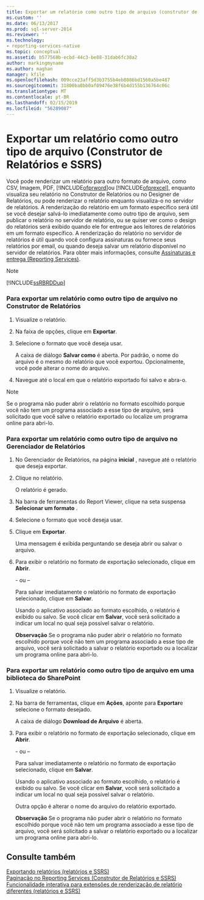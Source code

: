 ```yaml
---
title: Exportar um relatório como outro tipo de arquivo (construtor de relatórios e SSRS) | Microsoft Docs
ms.custom: ''
ms.date: 06/13/2017
ms.prod: sql-server-2014
ms.reviewer: ''
ms.technology:
- reporting-services-native
ms.topic: conceptual
ms.assetid: b577568b-ecbd-44c3-be88-31dab6fc38a2
author: markingmyname
ms.author: maghan
manager: kfile
ms.openlocfilehash: 009cce23aff5d3b3755b4eb8086bd1560a5be487
ms.sourcegitcommit: 31800ba0bb0af09476e38f6b4d155b136764c06c
ms.translationtype: MT
ms.contentlocale: pt-BR
ms.lasthandoff: 02/15/2019
ms.locfileid: "56289087"
---
```

# <a name="export-a-report-as-another-file-type-report-builder-and-ssrs"></a>Exportar um relatório como outro tipo de arquivo (Construtor de Relatórios e SSRS)
  Você pode renderizar um relatório para outro formato de arquivo, como CSV, Imagem, PDF, [!INCLUDE[ofprword](../includes/ofprword-md.md)]ou [!INCLUDE[ofprexcel](../includes/ofprexcel-md.md)], enquanto visualiza seu relatório no Construtor de Relatórios ou no Designer de Relatórios, ou pode renderizar o relatório enquanto visualiza-o no servidor de relatórios. A renderização do relatório em um formato específico será útil se você desejar salvá-lo imediatamente como outro tipo de arquivo, sem publicar o relatório no servidor de relatório, ou se quiser ver como o design do relatórios será exibido quando ele for entregue aos leitores de relatórios em um formato específico. A renderização do relatório no servidor de relatórios é útil quando você configura assinaturas ou fornece seus relatórios por email, ou quando deseja salvar um relatório disponível no servidor de relatórios. Para obter mais informações, consulte [Assinaturas e entrega &#40;Reporting Services&#41;](subscriptions/subscriptions-and-delivery-reporting-services.md).  
  
> [!NOTE]  
>  [!INCLUDE[ssRBRDDup](../includes/ssrbrddup-md.md)]  
  
### <a name="to-export-a-report-as-another-file-type-in-report-builder"></a>Para exportar um relatório como outro tipo de arquivo no Construtor de Relatórios  
  
1.  Visualize o relatório.  
  
2.  Na faixa de opções, clique em **Exportar**.  
  
3.  Selecione o formato que você deseja usar.  
  
     A caixa de diálogo **Salvar como** é aberta. Por padrão, o nome do arquivo é o mesmo do relatório que você exportou. Opcionalmente, você pode alterar o nome do arquivo.  
  
4.  Navegue até o local em que o relatório exportado foi salvo e abra-o.  
  
> [!NOTE]  
>  Se o programa não puder abrir o relatório no formato escolhido porque você não tem um programa associado a esse tipo de arquivo, será solicitado que você salve o relatório exportado ou localize um programa online para abri-lo.  
  
### <a name="to-export-a-report-as-another-file-type-in-report-manager"></a>Para exportar um relatório como outro tipo de arquivo no Gerenciador de Relatórios  
  
1.  No Gerenciador de Relatórios, na página **inicial** , navegue até o relatório que deseja exportar.  
  
2.  Clique no relatório.  
  
     O relatório é gerado.  
  
3.  Na barra de ferramentas do Report Viewer, clique na seta suspensa **Selecionar um formato** .  
  
4.  Selecione o formato que você deseja usar.  
  
5.  Clique em **Exportar**.  
  
     Uma mensagem é exibida perguntando se deseja abrir ou salvar o arquivo.  
  
6.  Para exibir o relatório no formato de exportação selecionado, clique em **Abrir**.  
  
     \- ou –  
  
     Para salvar imediatamente o relatório no formato de exportação selecionado, clique em **Salvar**.  
  
     Usando o aplicativo associado ao formato escolhido, o relatório é exibido ou salvo. Se você clicar em **Salvar**, você será solicitado a indicar um local no qual seja possível salvar o relatório.  
  
     **Observação** Se o programa não puder abrir o relatório no formato escolhido porque você não tem um programa associado a esse tipo de arquivo, você será solicitado a salvar o relatório exportado ou a localizar um programa online para abri-lo.  
  
### <a name="to-export-a-report-as-another-file-type-in-a-sharepoint-library"></a>Para exportar um relatório como outro tipo de arquivo em uma biblioteca do SharePoint  
  
1.  Visualize o relatório.  
  
2.  Na barra de ferramentas, clique em **Ações**, aponte para **Exportar**e selecione o formato desejado.  
  
     A caixa de diálogo **Download de Arquivo** é aberta.  
  
3.  Para exibir o relatório no formato de exportação selecionado, clique em **Abrir**.  
  
     \- ou –  
  
     Para salvar imediatamente o relatório no formato de exportação selecionado, clique em **Salvar**.  
  
     Usando o aplicativo associado ao formato escolhido, o relatório é exibido ou salvo. Se você clicar em **Salvar**, você será solicitado a indicar um local no qual seja possível salvar o relatório.  
  
     Outra opção é alterar o nome do arquivo do relatório exportado.  
  
     **Observação** Se o programa não puder abrir o relatório no formato escolhido porque você não tem um programa associado a esse tipo de arquivo, você será solicitado a salvar o relatório exportado ou a localizar um programa online para abri-lo.  
  
## <a name="see-also"></a>Consulte também  
 [Exportando relatórios &#40;relatórios e SSRS&#41;](report-builder/export-reports-report-builder-and-ssrs.md)   
 [Paginação no Reporting Services &#40;Construtor de Relatórios e SSRS&#41;](report-design/pagination-in-reporting-services-report-builder-and-ssrs.md)   
 [Funcionalidade interativa para extensões de renderização de relatório diferentes &#40;relatórios e SSRS&#41;](report-builder/interactive-functionality-different-report-rendering-extensions.md)  
  
  
